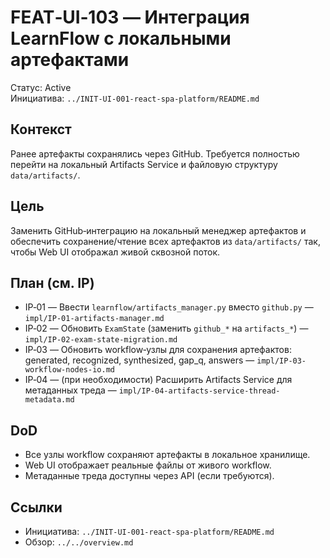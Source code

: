 # FEAT‑UI‑103 — Интеграция LearnFlow с локальными артефактами

Статус: Active  
Инициатива: `../INIT-UI-001-react-spa-platform/README.md`

## Контекст
Ранее артефакты сохранялись через GitHub. Требуется полностью перейти на локальный Artifacts Service и файловую структуру `data/artifacts/`.

## Цель
Заменить GitHub‑интеграцию на локальный менеджер артефактов и обеспечить сохранение/чтение всех артефактов из `data/artifacts/` так, чтобы Web UI отображал живой сквозной поток.

## План (см. IP)
- IP‑01 — Ввести `learnflow/artifacts_manager.py` вместо `github.py` — `impl/IP-01-artifacts-manager.md`
- IP‑02 — Обновить `ExamState` (заменить `github_*` на `artifacts_*`) — `impl/IP-02-exam-state-migration.md`
- IP‑03 — Обновить workflow‑узлы для сохранения артефактов: generated, recognized, synthesized, gap_q, answers — `impl/IP-03-workflow-nodes-io.md`
- IP‑04 — (при необходимости) Расширить Artifacts Service для метаданных треда — `impl/IP-04-artifacts-service-thread-metadata.md`

## DoD
- Все узлы workflow сохраняют артефакты в локальное хранилище.
- Web UI отображает реальные файлы от живого workflow.
- Метаданные треда доступны через API (если требуются).

## Ссылки
- Инициатива: `../INIT-UI-001-react-spa-platform/README.md`
- Обзор: `../../overview.md`

